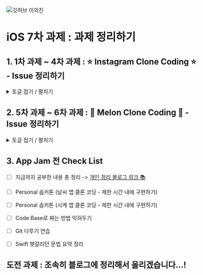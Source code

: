 ![깃허브 이의진](https://user-images.githubusercontent.com/61109660/160550247-823cd3a5-d498-4f7b-ba72-ce8d1cd1b6e7.png)


# iOS 7차 과제 : 과제 정리하기
## 1. 1차 과제 ~ 4차 과제 : ⭐️ Instagram Clone Coding ⭐️ - Issue 정리하기
<details>
  <summary> 토글 접기 / 펼치기 </summary>
  <div markdown="1">
    
1. Convention 맞추어서 폴더링, 주석, 변수 네이밍 붙이는 방법 숙달 완료! + GitHub 다루는 방법 확실히!
2. Appearance 를 활용한 탭바 색 전환
```
//
//  TabBarController.swift
//  Assignment Week1
//
//  Created by 이의진 on 2022/05/22.
//

import UIKit

class TabBarController: UITabBarController {
    
    
    //**MARK: - Life Cycle**
    override func viewDidLoad() {
        super.viewDidLoad()
        self.delegate = self
        configurationUI()
    }
    //**MARK: - UI**
    private func configurationUI(){
        let tabBarAppearance = UITabBarAppearance()
            tabBarAppearance.backgroundColor = .white
            tabBarAppearance.stackedLayoutAppearance.normal.iconColor = UIColor.black
            tabBarAppearance.stackedLayoutAppearance.selected.iconColor = UIColor.black
            tabBar.standardAppearance = tabBarAppearance
            tabBar.scrollEdgeAppearance = tabBarAppearance
            tabBar.isTranslucent = false
    }
}

extension TabBarController: UITabBarControllerDelegate {
    override func tabBar(_ tabBar: UITabBar, didSelect item: UITabBarItem) {
        if item == (tabBar.items!)[2]{
            let tabBarAppearance = UITabBarAppearance()
                tabBarAppearance.backgroundColor = .black
                tabBarAppearance.stackedLayoutAppearance.normal.iconColor = UIColor.white
                tabBarAppearance.stackedLayoutAppearance.selected.iconColor = UIColor.white
                tabBar.standardAppearance = tabBarAppearance
                tabBar.scrollEdgeAppearance = tabBarAppearance
            
        }else {
            let tabBarAppearance = UITabBarAppearance()
                tabBarAppearance.backgroundColor = .white
                tabBarAppearance.stackedLayoutAppearance.normal.iconColor = UIColor.black
                tabBarAppearance.stackedLayoutAppearance.selected.iconColor = UIColor.black
                tabBar.standardAppearance = tabBarAppearance
                tabBar.scrollEdgeAppearance = tabBarAppearance
        }
    }
    
}
```

3. .을 이용한 문법 -> Struct를 enum 처럼 사용한 것!
```
struct Thing : RawRepresentable {
	let rawValue : Int
	static let one : Thing = Thing(rawValue : 1)
	static let two : Thing = Thing(rawValue : 2)
}
```
4.  Transition 넣으면서 Root View 바꾸는 코드
```
let storyboard = UIStoryboard(name: “TabBar”, bundle: Bundle.main)
            guard let nextVC = storyboard.instantiateViewController(withIdentifier: “TabBarController”) as? UITabBarController else {return}
            guard let windowScene = UIApplication.shared.connectedScenes.first as? UIWindowScene, let window = windowScene.windows.first else {return}
            window.rootViewController = nextVC
            UIView.transition(with: window, duration: 0.3, options: .transitionCrossDissolve, animations: {}, completion: nil)
            windowScene.windows.first?.makeKeyAndVisible()
```

5. Right View를 이용해 UI 구성하기
```
// **MARK: LifeCycle**
    override func viewDidLoad() {
        super.viewDidLoad()
        configureUI()
        self.loginEmail.addTarget(self, action: #selector(self.textFieldDidChange(_:)), for: .editingChanged)
        self.loginPassword.addTarget(self, action: #selector(self.textFieldDidChange(_:)), for: .editingChanged)
        self.passwordBtn.addTarget(self, action: #selector(self.tabPasswordBtn(_:)), for: .touchUpInside)
    }
    
    //**MARK: - UI**
    private func configureUI(){
        loginEmail.clearButtonMode = .unlessEditing
        loginBtn.isEnabled = false
        passwordBtn.setImage(UIImage(named:”password_hidden”), for: .normal)
        passwordBtn.frame = CGRect(x: 0, y: 0, width: 40, height: 40)
        passwordBtn.contentMode = .scaleAspectFit
        loginPassword.rightView = passwordBtn
        loginPassword.rightViewMode = .always
        passwordBtn.tintColor = .gray
        loginBtn.backgroundColor = UIColor(displayP3Red: 100/255, green: 150/255, blue: 250/255, alpha: 1)
    }

//**MARK: Custom Methods**
@objc func tabPasswordBtn(_ sender: Any) {
        if passwordBtn.currentImage == UIImage(named: “password_hidden”){
            passwordBtn.setImage(UIImage(named:”password_shown”), for: .normal)
            loginPassword.isSecureTextEntry = false
        } else {
            passwordBtn.setImage(UIImage(named:”password_hidden”), for: .normal)
            loginPassword.isSecureTextEntry = true
        }
        
    }
```

6. URL로 이미지 불러오는 코드 예시 (아직 정확한 원리를 이해하지는 못함)
```
extension UIImageView {
    func loadImage(url: URL) {
        DispatchQueue.global().async { [weak self] in
            if let data = try? Data(contentsOf: url) {
                if let image = UIImage(data: data) {
                    DispatchQueue.main.async {
                        self?.image = image
                    }
                }
            }
        }
    }
}
```

7. 좋아요 버튼 누르기 예제를 통해 Delegate Pattern 익히기
  </div>
  </details>
 


## 2. 5차 과제 ~ 6차 과제 : 🍈 Melon Clone Coding 🍈 - Issue 정리하기
<details>
  <summary> 토글 접기 / 펼치기 </summary>
  <div markdown="1">
1.  테이블 뷰 형태로 앱을 설계할 수 있다.
https://hellozo0.tistory.com/360?category=1016249

2.  테이블 뷰 내에 Case 문을 이용해 셀을 구분한 문법
<img width="1300" alt="KakaoTalk_Photo_2022-06-17-15-41-50" src="https://user-images.githubusercontent.com/60493070/174240755-05784b3a-d032-43c5-acee-61c7b5774312.png">

(cell을 리턴할 때 콜렉션 뷰가 있는 셀에 대해서는 nib 등록과 delegate를 등록해야함
이를 collectionViewGetReady 함수를 이용해 구현함)

3. 2번을 간소화한 문법 -> https://velog.io/@dlskawns96/%EC%97%AC%EB%9F%AC-%EC%A2%85%EB%A5%98%EC%9D%98-Cell%EC%9D%84-%ED%95%9C-UITableView%EC%97%90%EC%84%9C-%EC%82%AC%EC%9A%A9%ED%95%98%EA%B8%B0-UITableView-with-different-kind-of-cells

4. 컨트롤 키를 누르고 당겨서 비율로 오토레이아웃을 설정할 수 있는데 

가급적 비율을 이용해서 동적 길이에 대응할 수 있도록 오토레이아웃을 설정할 수 있어야 한다.

5. 오토레이아웃이 잘못 잡혔더라도 빌드가 성공하는 경우가 있는데, 이 경우 커멘드 창에 해당 해러가 출력이 된다.

https://www.wtfautolayout.com

이 사이트를 이용하면 아래 사진과 같이 프린트 문에 적힌 Constraint 들이 그림으로 뜨게 되고
이를 통해 어떤 뷰에서 문제가 발생했는지 탐색한다.

<img width="868" alt="KakaoTalk_Photo_2022-06-17-15-41-56" src="https://user-images.githubusercontent.com/60493070/174240897-3a01e95d-b772-4421-9ee9-c091d338515e.png">

탐색이 완료되면 그 중 커멘트 창에 Breaking Constraint 라고 써져있는 부분의 Constraint를 지우게 되면 에러가 줄어든다.

이렇게 중복 Constraint가 걸리면 문제가 생길 수 있으니, 노하우를 길러서 필요한 Constraint"만" 걸어주는 태도가 중요하다.

6. 스택 뷰를 두 번 쌓아 아래 사진과 같은 그리드 UI를 구현할 수 있다.
<img width="364" alt="KakaoTalk_Photo_2022-06-17-15-42-00" src="https://user-images.githubusercontent.com/60493070/174240939-b973fcbb-09c1-47fe-92fb-61e2b4c58123.png">


7. 동적으로 정해지는 컬렉션 뷰 셀 높이를 이용해 컬렉션 뷰 영역의 높이를 동적으로 조절하는 것은 스보에서 불가능하고 코드에서만 가능하다. 

![KakaoTalk_Photo_2022-06-17-15-42-04](https://user-images.githubusercontent.com/60493070/174240970-62f96de8-4982-407e-b7c6-7e2d83c561c3.jpeg)


위의 질문 응답 결과가 
1번 질문은 inset을 주는 방법으로 해결할 수 있고
2번 질문은 코드로만 가능하다

가 답변 내용이었다.

8. 테이블 뷰를 이용해 구성하는 것 말고 
스택뷰 + 스크롤 뷰 조합으로도 구성할 수 있는데 이 방법에 대한 영상 링크는 

https://www.youtube.com/watch?v=_w_KeTBOiuE&t=194s

9. 테이블뷰 방식은 ReusableCell을 이용할 수 있는 장점이 있으나, 구현이 어렵고 Reusable Cell을 이용하면서 발생하는 오류를 탐지하는 로직을 넣어야 하는 등 고장 위험이 크다는 단점이 있다.

10. 스택뷰 방식은 구현이 쉽고 고장 위험이 적다는 장점이 있으나, Reusable Cell을 이용할 수 없다는 단점이 있다.

11. 따라서 Reusable Cell을 적극적으로 이용하는 경우는 스택을 이용한 구현 방식이 좀 더 효과적이다.

12. 나는 그 사실을 클디 과제를 시작할 때 인지하지 못했기도 했고 테이블 뷰로 구현하기로 합의도 봐서 테이블 뷰로 구현을 했다

13 섹션에 헤더를 넣는 코드는 사진 5처럼 구현하면 되는데, 
헤더가 있는 섹션의 경우 헤더에 들어갈 xib를 등록해주고 없으면 nil
Height는 헤더가 있는 섹션은 높이 (또는 autodimension) 없는 섹션은 0

14. 탭노트 라이브러리 -> 최상단에 뷰를 위치시킬 수 있는 라이브러리

15. 타이틀 부분 -> 스택 뷰를 이용해서 hidden 속성 이용해 구현 가능할 수 있다!
16. 테이블 뷰 상황에서 네트워크 통신하는 방법 Ref Code
</div>
  </details>

## 3. App Jam 전 Check List
- [ ] 지금까지 공부한 내용 총 정리
-> [개인 정리 블로그 링크 📚](https://pabbyworld.tistory.com)
- [ ] Personal 솝커톤 (날씨 앱 클론 코딩 - 제한 시간 내에 구현하기)
- [ ] Personal 솝커톤 (시계 앱 클론 코딩 - 제한 시간 내에 구현하기)
- [ ] Code Base로 짜는 방법 익혀두기
- [ ] Git 다루기 연습
- [ ] Swift 헷갈리던 문법 요약 정리


## 도전 과제 : 조속히 블로그에 정리해서 올리겠습니다…!
